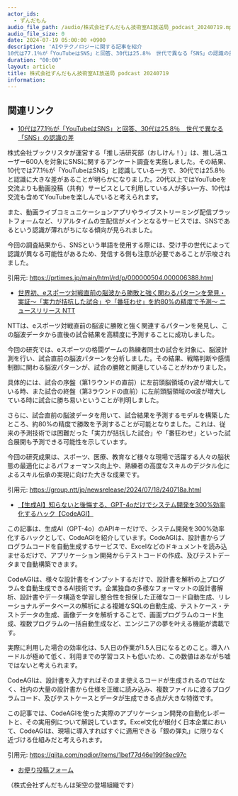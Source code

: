 ```yaml
---
actor_ids:
  - ずんだもん
audio_file_path: /audio/株式会社ずんだもん技術室AI放送局_podcast_20240719.mp3
audio_file_size: 0
date: 2024-07-19 05:00:00 +0900
description: 'AIやテクノロジーに関する記事を紹介  
10代は77.1％が「YouTubeはSNS」と回答、30代は25.8％　世代で異なる「SNS」の認識の差、世界初、eスポーツ対戦直前の脳波から勝敗と強く関わるパターンを発見・実証～「実力が拮抗した試合」や「番狂わせ」を約80%の精度で予測～  ニュースリリース  NTT、【生成AI】知らないと後悔する、GPT-4oだけでシステム開発を300%効率化するハック【CodeAGI】'
duration: "00:00"
layout: article
title: 株式会社ずんだもん技術室AI放送局 podcast 20240719
information: 
---
```


## 関連リンク


- [10代は77.1％が「YouTubeはSNS」と回答、30代は25.8％　世代で異なる「SNS」の認識の差](https://prtimes.jp/main/html/rd/p/000000504.000006388.html)  


株式会社ブックリスタが運営する「推し活研究部（おしけん！）」は、推し活ユーザー600人を対象にSNSに関するアンケート調査を実施しました。その結果、10代では77.1％が「YouTubeはSNS」と認識している一方で、30代では25.8％と認識に大きな差があることが明らかになりました。20代以上ではYouTubeを交流よりも動画投稿（共有）サービスとして利用している人が多い一方、10代は交流も含めてYouTubeを楽しんでいると考えられます。

また、動画ライブコミュニケーションアプリやライブストリーミング配信プラットフォームなど、リアルタイムの生配信がメインとなるサービスでは、SNSであるという認識が薄れがちになる傾向が見られました。

今回の調査結果から、SNSという単語を使用する際には、受け手の世代によって認識が異なる可能性があるため、発信する側も注意が必要であることが示唆されました。

引用元: https://prtimes.jp/main/html/rd/p/000000504.000006388.html


- [世界初、eスポーツ対戦直前の脳波から勝敗と強く関わるパターンを発見・実証～「実力が拮抗した試合」や「番狂わせ」を約80%の精度で予測～  ニュースリリース  NTT](https://group.ntt/jp/newsrelease/2024/07/18/240718a.html)  


NTTは、eスポーツ対戦直前の脳波に勝敗と強く関連するパターンを発見し、この脳波データから直後の試合結果を高精度に予測することに成功しました。

今回の研究では、eスポーツの格闘ゲームの熟練者同士の試合を対象に、脳波計測を行い、試合直前の脳波パターンを分析しました。その結果、戦略判断や感情制御に関わる脳波パターンが、試合の勝敗と関連していることがわかりました。

具体的には、試合の序盤（第1ラウンドの直前）に左前頭脳領域のγ波が増大している時、また試合の終盤（第3ラウンドの直前）に左前頭脳領域のα波が増大している時に試合に勝ち易いということが判明しました。

さらに、試合直前の脳波データを用いて、試合結果を予測するモデルを構築したところ、約80%の精度で勝敗を予測することが可能となりました。これは、従来の予測技術では困難だった「実力が拮抗した試合」や「番狂わせ」といった試合展開も予測できる可能性を示しています。

今回の研究成果は、スポーツ、医療、教育など様々な現場で活躍する人々の脳状態の最適化によるパフォーマンス向上や、熟練者の高度なスキルのデジタル化によるスキル伝承の実現に向けた大きな成果です。 


引用元: https://group.ntt/jp/newsrelease/2024/07/18/240718a.html


- [【生成AI】知らないと後悔する、GPT-4oだけでシステム開発を300%効率化するハック【CodeAGI】](https://qiita.com/nqdior/items/1bef77d46e199f8ec97c)  


この記事は、生成AI（GPT-4o）のAPIキーだけで、システム開発を300%効率化するハックとして、CodeAGIを紹介しています。CodeAGIは、設計書からプログラムコードを自動生成するサービスで、Excelなどのドキュメントを読み込ませるだけで、アプリケーション開発からテストコードの作成、及びテストデータまで自動構築できます。

CodeAGIは、様々な設計書をインプットするだけで、設計書を解析の上プログラムを自動生成できるAI技術です。企業独自の多様なフォーマットの設計書解析、設計書やデータ構造を学習し整合性を担保した正確なコード自動生成、リレーショナルデータベースの解析による複雑なSQLの自動生成、テストケース・テストデータの生成、画像データを解析することで、画面プログラムのコード生成、複数プログラムの一括自動生成など、エンジニアの夢を叶える機能が満載です。

実際に利用した場合の効率化は、5人日の作業が1.5人日になるとのこと。導入ハードルが極めて低く、利用までの学習コストも低いため、この数値はあながち嘘ではないと考えられます。

CodeAGIは、設計書を入力すればそのまま使えるコードが生成されるのではなく、社内の大量の設計書から仕様を正確に読み込み、複数ファイルに渡るプログラムコード、及びテストケースとデータが生成できる点が大きな特徴です。

この記事では、CodeAGIを使った実際のアプリケーション開発の自動化レポートと、その実用例について解説しています。Excel文化が根付く日本企業において、CodeAGIは、現場に導入すればすぐに適用できる「銀の弾丸」に限りなく近づける仕組みだと考えられます。


引用元: https://qiita.com/nqdior/items/1bef77d46e199f8ec97c



- [お便り投稿フォーム](https://forms.gle/ffg4JTfqdiqK62qf9)

（株式会社ずんだもんは架空の登場組織です）
